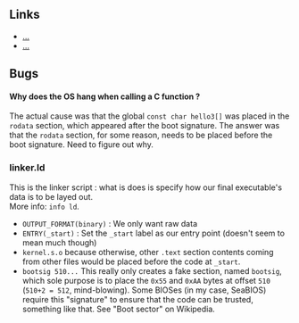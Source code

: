 ## Links
- [...](https://www.reinterpretcast.com/creating-a-bare-bones-bootloader)
- [...](http://www.codeproject.com/Articles/664165/Writing-a-boot-loader-in-Assembly-and-C-Part)

## Bugs
#### Why does the OS hang when calling a C function ?
The actual cause was that the global `const char hello3[]` was placed in
the `rodata` section, which appeared after the boot signature.
The answer was that the `rodata` section, for some reason, needs to be
placed before the boot signature. Need to figure out why.


### linker.ld
This is the linker script : what is does is specify how our final
executable's data is to be layed out.  
More info: `info ld`.  
- `OUTPUT_FORMAT(binary)` : We only want raw data
- `ENTRY(_start)` : Set the `_start` label as our entry point (doesn't seem to mean much though)
- `kernel.s.o` because otherwise, other `.text` section contents coming from other files would be placed before the code at `_start`.
- `bootsig 510...` 
   This really only creates a fake section, named `bootsig`, which 
   sole purpose is to place the `0x55` and `0xAA` bytes at offset 
   `510` (`510+2 = 512`, mind-blowing). 
   Some BIOSes (in my case, SeaBIOS) require this "signature" to ensure 
   that the code can be trusted, something like that.
   See "Boot sector" on Wikipedia.
